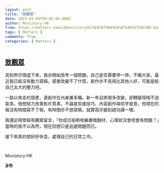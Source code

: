 ```yaml
---
layout: post
title: "致觀眾"
date: 2023-01-04T09:05:04.000Z
author: Movistory HK
from: https://matters.news/@movistoryhk/%E8%87%B4%E8%A7%80%E7%9C%BE-bafybeic4nqkb3qeibtypj6btoevusnpcksx423ytjtqkck2mqbi7g6s7fm
tags: [ Matters ]
comments: True
categories: [ Matters ]
---
```

<!--1672823104000-->
[致觀眾](https://matters.news/@movistoryhk/%E8%87%B4%E8%A7%80%E7%9C%BE-bafybeic4nqkb3qeibtypj6btoevusnpcksx423ytjtqkck2mqbi7g6s7fm)
------

<div>
<p>見到熊仔頭退下來，我亦開始思考一個問題，自己是否需要停一停。不瞞大家，最近我已經沒有動力寫稿，感覺改變不了什麼，創作亦不見得比其他人好，可能是給自己太大的壓力吧。</p><p>一路以來走的很累，連創作在內身兼多職。新一年迎來很多改變，卻轉變得喘不過氣來。很想努力改善影片質素，不論是剪接技巧、內容創作與咬字發音，但現在的我沒有時間寫不了稿，有時間亦不想寫稿，就算寫亦變到趕功課一樣。</p><p>我還記得曾經有觀眾留言，「你成日拍啲咁嚴肅嘅題材，心理狀況會唔會有問題？」當時的我不以為然，現在回想只是逃避問題而已。</p><p>接下來真的想好好休息，處理自己的日常工作。</p><p><br></p><p>Movistory HK</p><p>🎬📚</p>
</div>
